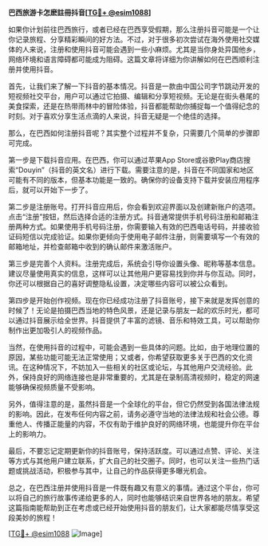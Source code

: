 **巴西旅游卡怎麽註冊抖音[[TG💪+ @esim1088](https://t.me/s/esim1088)]**

如果你计划前往巴西旅行，或者已经在巴西享受假期，那么注册抖音可能是一个让你记录旅程、分享精彩瞬间的好方法。不过，对于很多初次尝试在海外使用社交媒体的人来说，注册和使用抖音可能会遇到一些小麻烦。尤其是当你身处异国他乡，网络环境和语言障碍都可能成为阻碍。这篇文章将详细为你讲解如何在巴西顺利注册并使用抖音。

首先，让我们来了解一下抖音的基本情况。抖音是一款由中国公司字节跳动开发的短视频社交平台，用户可以通过它拍摄、编辑和分享短视频。无论是在街头巷尾的美食探索，还是在热带雨林中的冒险体验，抖音都能帮助你捕捉每一个值得纪念的时刻。对于喜欢分享生活点滴的人来说，抖音无疑是一个绝佳的选择。

那么，在巴西如何注册抖音呢？其实整个过程并不复杂，只需要几个简单的步骤即可完成。

第一步是下载抖音应用。在巴西，你可以通过苹果App Store或谷歌Play商店搜索“Douyin”（抖音的英文名）进行下载。需要注意的是，抖音在不同国家和地区可能有不同的版本，但基本功能是一致的。确保你的设备支持下载并安装应用程序后，就可以开始下一步了。

第二步是注册账号。打开抖音应用后，你会看到欢迎界面以及创建新账户的选项。点击“注册”按钮，然后选择合适的注册方式。抖音通常提供手机号码注册和邮箱注册两种方式。如果使用手机号码注册，你需要输入有效的巴西电话号码，并接收验证码短信以完成验证。如果你更倾向于使用电子邮件注册，则需要填写一个有效的邮箱地址，并检查邮箱中收到的确认邮件来激活账户。

第三步是完善个人资料。注册完成后，系统会引导你设置头像、昵称等基本信息。建议尽量使用真实的信息，这样可以让其他用户更容易找到你并与你互动。同时，你还可以根据自己的喜好调整隐私设置，决定哪些内容可以被公众看到。

第四步是开始创作视频。现在你已经成功注册了抖音账号，接下来就是发挥创意的时候了！无论是拍摄巴西当地的特色风景，还是记录与朋友一起的欢乐时光，都可以通过抖音展示给全世界。抖音提供了丰富的滤镜、音乐和特效工具，可以帮助你制作出更加吸引人的视频作品。

当然，在使用抖音的过程中，可能会遇到一些具体的问题。比如，由于地理位置的原因，某些功能可能无法正常使用；又或者，你希望获取更多关于巴西的文化资讯。在这种情况下，不妨加入一些相关的社区或论坛，与其他用户交流经验。此外，保持良好的网络连接也是非常重要的，尤其是在录制高清视频时，稳定的网速能够确保视频质量不受影响。

另外，值得注意的是，虽然抖音是一个全球化的平台，但它仍然受到各国法律法规的影响。因此，在发布任何内容之前，请务必遵守当地的法律法规和社会公德。尊重他人、传播正能量的内容，不仅有助于维护良好的网络环境，也能提升你在平台上的影响力。

最后，不要忘记定期更新你的抖音账号，保持活跃度。可以通过点赞、评论、关注等方式与其他用户建立联系，扩大自己的社交圈子。同时，也可以关注一些热门话题或挑战活动，积极参与其中，让自己的作品获得更多曝光机会。

总之，在巴西注册并使用抖音是一件既有趣又有意义的事情。通过这个平台，你可以将自己的旅行故事传递给更多的人，同时也能够结识来自世界各地的朋友。希望这篇指南能帮助到正在考虑或已经开始使用抖音的朋友们，让大家都能尽情享受这段美妙的旅程！

[[TG💪+ @esim1088](https://t.me/s/esim1088) ![Image](https://i.postimg.cc/4NQfJmqS/Snipaste-2025-05-13-00-14-12.png)]